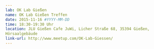 ```yaml
---
lab: OK Lab Gießen
name: OK Lab Gießen Treffen
date: 2015-11-16 #YYYY-MM-DD
time: 18:30-19:30 Uhr
location: JLU Gießen Cafe JuWi, Licher Straße 68, 35394 Gießen, 
Hörsaalgebäude
link-url: http://www.meetup.com/OK-Lab-Giessen/
---
```

